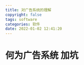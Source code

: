 ```yaml
---
title: 对广告系统的理解
copyright: false
tags: software
categories: 软件
date: 2022-01-02 12:41:20
---
```


# 何为广告系统 加坑

